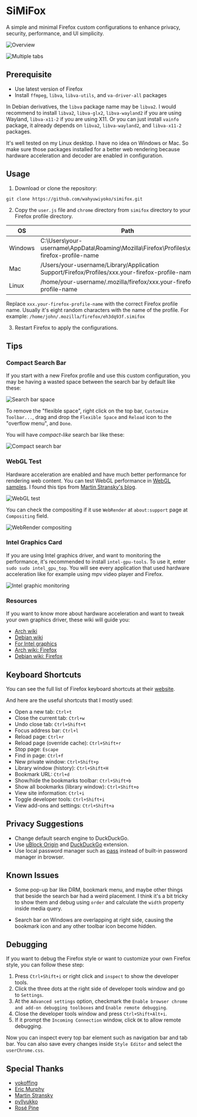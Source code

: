 # SiMiFox

A simple and minimal Firefox custom configurations to enhance privacy,
security, performance, and UI simplicity.

![Overview](screenshots/homepage.png)

![Multiple tabs](screenshots/multiple-tabs.png)

## Prerequisite

- Use latest version of Firefox
- Install `ffmpeg`, `libva`, `libva-utils`, and `va-driver-all` packages

In Debian derivatives, the `libva` package name may be `libva2`.
I would recommend to install `libva2`, `libva-glx2`,
`libva-wayland2` if you are using Wayland, `libva-x11-2` if you are using X11.
Or you can just install `vainfo` package, it already depends on `libva2`,
`libva-wayland2`, and `libva-x11-2` packages.

It's well tested on my Linux desktop. I have no idea on Windows or Mac. So
make sure those packages installed for a better web rendering because
hardware acceleration and decoder are enabled in configuration.

## Usage

1. Download or clone the repository:

```
git clone https://github.com/wahyuwiyoko/simifox.git
```

2. Copy the `user.js` file and `chrome` directory from `simifox` directory
to your Firefox profile directory.

| OS      | Path                                                                                            |
|---------|-------------------------------------------------------------------------------------------------|
| Windows | C:\Users\your-username\AppData\Roaming\Mozilla\Firefox\Profiles\xxx.your-firefox-profile-name   |
| Mac     | /Users/your-username/Library/Application Support/Firefox/Profiles/xxx.your-firefox-profile-name |
| Linux   | /home/your-username/.mozilla/firefox/xxx.your-firefox-profile-name                              |

Replace `xxx.your-firefox-profile-name` with the correct Firefox profile name.
Usually it's eight random characters with the name of the profile.
For example: `/home/john/.mozilla/firefox/eh3dq93f.simifox`

3. Restart Firefox to apply the configurations.

## Tips

### Compact Search Bar

If you start with a new Firefox profile and use this custom configuration,
you may be having a wasted space between the search bar by default like these:

![Search bar space](screenshots/search-bar-space.png)

To remove the "flexible space", right click on the top bar, `Customize Toolbar...`,
drag and drop the `Flexible Space` and `Reload` icon to the "overflow menu",
and `Done`.

You will have _compact-like_ search bar like these:

![Compact search bar](screenshots/search-bar-compact.png)

### WebGL Test

Hardware acceleration are enabled and have much better performance for
rendering web content. You can test WebGL performance in
[WebGL samples](https://webglsamples.org/). I found this tips from
[Martin Stransky's blog](https://mastransky.wordpress.com/2020/03/03/webgl-and-fgx-acceleration-on-wayland/).

![WebGL test](screenshots/webgl-test.png)

You can check the compositing if it use `WebRender` at `about:support` page
at `Compositing` field.

![WebRender compositing](screenshots/webrender-compositing.png)

### Intel Graphics Card

If you are using Intel graphics driver, and want to monitoring the performance,
it's recommended to install `intel-gpu-tools`. To use it, enter
`sudo sudo intel_gpu_top`. You will see every application that used hardware
acceleration like for example using mpv video player and Firefox.

![Intel graphic monitoring](screenshots/intel-graphic-monitoring.png)

### Resources

If you want to know more about hardware acceleration and want to tweak your
own graphics driver, these wiki will guide you:

- [Arch wiki](https://wiki.archlinux.org/title/Hardware_video_acceleration)
- [Debian wiki](https://wiki.debian.org/HardwareVideoAcceleration)
- [For Intel graphics](https://wiki.archlinux.org/title/Intel_graphics)
- [Arch wiki: Firefox](https://wiki.archlinux.org/title/Firefox)
- [Debian wiki: Firefox](https://wiki.debian.org/Firefox)

## Keyboard Shortcuts

You can see the full list of Firefox keyboard shortcuts at their
[website](https://support.mozilla.org/en-US/kb/keyboard-shortcuts-perform-firefox-tasks-quickly).

And here are the useful shortcuts that I mostly used:

- Open a new tab: `Ctrl+t`
- Close the current tab: `Ctrl+w`
- Undo close tab: `Ctrl+Shift+t`
- Focus address bar: `Ctrl+l`
- Reload page: `Ctrl+r`
- Reload page (override cache): `Ctrl+Shift+r`
- Stop page: `Escape`
- Find in page: `Ctrl+f`
- New private window: `Ctrl+Shift+p`
- Library window (history): `Ctrl+Shift+H`
- Bookmark URL: `Ctrl+d`
- Show/hide the bookmarks toolbar: `Ctrl+Shift+b`
- Show all bookmarks (library window): `Ctrl+Shift+o`
- View site information: `Ctrl+i`
- Toggle developer tools: `Ctrl+Shift+i`
- View add-ons and settings: `Ctrl+Shift+a`

## Privacy Suggestions

- Change default search engine to DuckDuckGo.
- Use [uBlock Origin](https://addons.mozilla.org/en-US/firefox/addon/ublock-origin/)
  and [DuckDuckGo](https://addons.mozilla.org/en-US/firefox/addon/duckduckgo-for-firefox/)
  extension.
- Use local password manager such as [pass](https://www.passwordstore.org/)
  instead of built-in password manager in browser.

## Known Issues

- Some pop-up bar like DRM, bookmark menu, and maybe other things that
  beside the search bar had a weird placement. I think it's a bit tricky to
  show them and debug using `order` and calculate the `width` property inside
  media query.

- Search bar on Windows are overlapping at right side, causing the bookmark
  icon and any other toolbar icon become hidden.

## Debugging

If you want to debug the Firefox style or want to customize your own Firefox
style, you can follow these step:

1. Press `Ctrl+Shift+i` or right click and `inspect` to show the developer tools.
2. Click the three dots at the right side of developer tools window and go to
   `Settings`.
3. At the `Advanced settings` option, checkmark the `Enable browser chrome and
   add-on debugging toolboxes` and `Enable remote debugging`.
4. Close the developer tools window and press `Ctrl+Shift+Alt+i`.
5. If it prompt the `Incoming Connection` window, click `OK` to allow remote
   debugging.

Now you can inspect every top bar element such as navigation bar and tab bar.
You can also save every changes inside `Style Editor` and select the
`userChrome.css`.

## Special Thanks

- [yokoffing](https://github.com/yokoffing)
- [Eric Murphy](https://github.com/ericmurphyxyz)
- [Martin Stransky](https://mastransky.wordpress.com/)
- [pyllyukko](https://github.com/pyllyukko)
- [Rosé Pine](https://rosepinetheme.com/)
